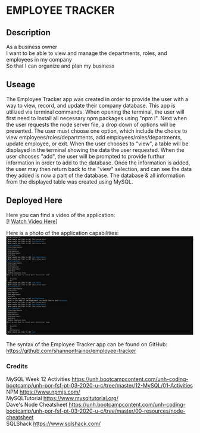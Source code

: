 # EMPLOYEE TRACKER

## Description
As a business owner  
I want to be able to view and manage the departments, roles, and employees in my company  
So that I can organize and plan my business


## Useage
The Employee Tracker app was created in order to provide the user with a way to view, record, and update their company database. This app is utilized via terminal commands. When opening the terminal, the user will first need to install all necessary npm packages using "npm i". Next when the user requests the node server file, a drop down of options will be presented. The user must choose one option, which include the choice to view employees/roles/departments, add employees/roles/departments, update employee, or exit.  When the user chooses to "view", a table will be displayed in the terminal showing the data the user requested. When the user chooses "add", the user will be prompted to provide furthur information in order to add to the database. Once the information is added, the user may then return back to the "view" selection, and can see the data they added is now a part of the database.
The database & all information from the displayed table was created using MySQL.

## Deployed Here
Here you can find a video of the application:  
[! [Watch Video Here](assets\employee-tracker-vid.mp4)]

Here is a photo of the application capabilities:
![](assets\employee-tracker-photo.png)

The syntax of the Employee Tracker app can be found on GitHub:  
https://github.com/shannontrainor/employee-tracker


### Credits
MySQL Week 12 Activities https://unh.bootcampcontent.com/unh-coding-bootcamp/unh-por-fsf-pt-03-2020-u-c/tree/master/12-MySQL/01-Activities  
NPM https://www.npmjs.com/  
MySQLTutorial https://www.mysqltutorial.org/  
Dave's Node Cheatsheet https://unh.bootcampcontent.com/unh-coding-bootcamp/unh-por-fsf-pt-03-2020-u-c/tree/master/00-resources/node-cheatsheet  
SQLShack https://www.sqlshack.com/
